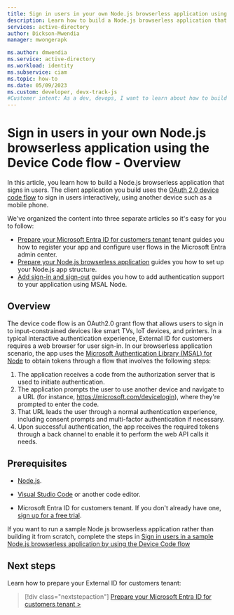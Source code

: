 ```yaml
---
title: Sign in users in your own Node.js browserless application using the Device Code flow - Overview
description: Learn how to build a Node.js browserless application that signs in users using the Device Code flow - Overview.
services: active-directory
author: Dickson-Mwendia
manager: mwongerapk

ms.author: dmwendia
ms.service: active-directory
ms.workload: identity
ms.subservice: ciam
ms.topic: how-to
ms.date: 05/09/2023
ms.custom: developer, devx-track-js
#Customer intent: As a dev, devops, I want to learn about how to build a Node.js browserless application to authenticate users with my Microsoft Entra ID for customers tenant
---
```


# Sign in users in your own Node.js browserless application using the Device Code flow - Overview

In this article, you learn how to build a Node.js browserless application that signs in users. The client application you build uses the [OAuth 2.0 device code flow](~/identity-platform/v2-oauth2-device-code.md) to sign in users interactively, using another device such as a mobile phone.

We've organized the content into three separate articles so it's easy for you to follow: 

- [Prepare your Microsoft Entra ID for customers tenant](how-to-browserless-app-node-sign-in-prepare-tenant.md) tenant guides you how to register your app and configure user flows in the Microsoft Entra admin center.
- [Prepare your Node.js browserless application](how-to-browserless-app-node-sign-in-prepare-app.md) guides you how to set up your Node.js app structure.
- [Add sign-in and sign-out](how-to-browserless-app-node-sign-in-sign-out.md) guides you how to add authentication support to your application using MSAL Node. 

## Overview

The device code flow is an OAuth2.0 grant flow that allows users to sign in to input-constrained devices like smart TVs, IoT devices, and printers. In a typical interactive authentication experience, External ID for customers requires a web browser for user sign-in. In our browserless application scenario, the app uses the [Microsoft Authentication Library (MSAL) for Node](https://github.com/AzureAD/microsoft-authentication-library-for-js/tree/dev/lib/msal-node) to obtain tokens through a flow that involves the following steps:

1. The application receives a code from the authorization server that is used to initiate authentication.
1. The application prompts the user to use another device and navigate to a URL (for instance, https://microsoft.com/devicelogin), where they're prompted to enter the code.
1. That URL leads the user through a normal authentication experience, including consent prompts and multi-factor authentication if necessary.
1. Upon successful authentication, the app receives the required tokens through a back channel to enable it to perform the web API calls it needs. 

## Prerequisites

- [Node.js](https://nodejs.org).

- [Visual Studio Code](https://code.visualstudio.com/download) or another code editor.

- Microsoft Entra ID for customers tenant. If you don't already have one, <a href="https://aka.ms/ciam-free-trial?wt.mc_id=ciamcustomertenantfreetrial_linkclick_content_cnl" target="_blank">sign up for a free trial</a>.


If you want to run a sample Node.js browserless application rather than building it from scratch, complete the steps in [Sign in users in a sample Node.js browserless application by using the Device Code flow](./sample-browserless-app-node-sign-in.md)

## Next steps

Learn how to prepare your External ID for customers tenant:

> [!div class="nextstepaction"]
> [Prepare your Microsoft Entra ID for customers tenant >](how-to-browserless-app-node-sign-in-prepare-tenant.md)
